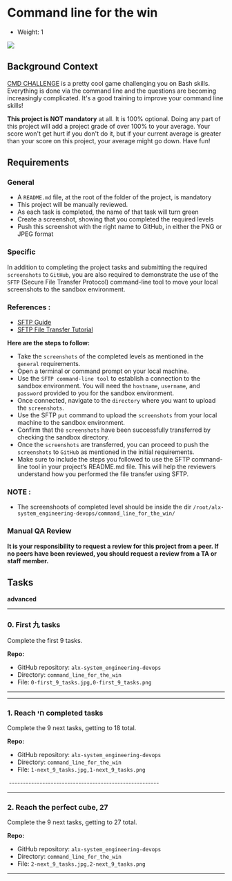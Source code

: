 Command line for the win
========================

-   Weight: 1

![](https://s3.amazonaws.com/intranet-projects-files/holbertonschool-sysadmin_devops/324/06AChAO.png)

Background Context
------------------

[CMD CHALLENGE](https://alx-intranet.hbtn.io/rltoken/a83_NOBEtXgFr1Yqej0HYA "CMD CHALLENGE") is a pretty cool game challenging you on Bash skills. Everything is done via the command line and the questions are becoming increasingly complicated. It's a good training to improve your command line skills!

**This project is NOT mandatory** at all. It is 100% optional. Doing any part of this project will add a project grade of over 100% to your average. Your score won't get hurt if you don't do it, but if your current average is greater than your score on this project, your average might go down. Have fun!


Requirements
------------

### General

-   A `README.md` file, at the root of the folder of the project, is mandatory
-   This project will be manually reviewed.
-   As each task is completed, the name of that task will turn green
-   Create a screenshot, showing that you completed the required levels
-   Push this screenshot with the right name to GitHub, in either the PNG or JPEG format

### Specific

In addition to completing the project tasks and submitting the required `screenshots` to `GitHub`, you are also required to demonstrate the use of the `SFTP` (Secure File Transfer Protocol) command-line tool to move your local screenshots to the sandbox environment.


### References :

-	[SFTP Guide](https://intranet.alxswe.com/rltoken/OwMT_ctWdMI7L6JFzLvVKQ "SFTP Guide")
-	[SFTP File Transfer Tutorial](https://intranet.alxswe.com/rltoken/aTKBzKWZ5EI-qZjJVblUzg "SFTP File Transfer Tutorial")

**Here are the steps to follow:**

-	Take the `screenshots` of the completed levels as mentioned in the `general` requirements.
-	Open a terminal or command prompt on your local machine.
-	Use the `SFTP command-line tool` to establish a connection to the sandbox environment. You will need the `hostname`, `username`, and `password` provided to you for the sandbox environment.
-	Once connected, navigate to the `directory` where you want to upload the `screenshots`.
-	Use the SFTP `put` command to upload the `screenshots` from your local machine to the sandbox environment.
-	Confirm that the `screenshots` have been successfully transferred by checking the sandbox directory.
-	Once the `screenshots` are transferred, you can proceed to push the `screenshots` to `GitHub` as mentioned in the initial requirements.
-	Make sure to include the steps you followed to use the SFTP command-line tool in your project’s README.md file. This will help the reviewers understand how you performed the file transfer using SFTP.

### NOTE :

-	The screenshoots of completed level should be inside the dir `/root/alx-system_engineering-devops/command_line_for_the_win/`


### Manual QA Review

**It is your responsibility to request a review for this project from a peer. If no peers have been reviewed, you should request a review from a TA or staff member.**


Tasks
-----

**advanced**

-------------------------------------------------------
### 0\. First 九 tasks

Complete the first 9 tasks.

**Repo:**

-   GitHub repository: `alx-system_engineering-devops`
-   Directory: `command_line_for_the_win`
-   File: `0-first_9_tasks.jpg,0-first_9_tasks.png`

-------------------------------------------------------



-------------------------------------------------------
### 1\. Reach חי completed tasks

Complete the 9 next tasks, getting to 18 total.

**Repo:**

-   GitHub repository: `alx-system_engineering-devops`
-   Directory: `command_line_for_the_win`
-   File: `1-next_9_tasks.jpg,1-next_9_tasks.png`

 ------------------------------------------------------



-------------------------------------------------------
### 2\. Reach the perfect cube, 27

Complete the 9 next tasks, getting to 27 total.

**Repo:**

-   GitHub repository: `alx-system_engineering-devops`
-   Directory: `command_line_for_the_win`
-   File: `2-next_9_tasks.jpg,2-next_9_tasks.png`
-------------------------------------------------------
